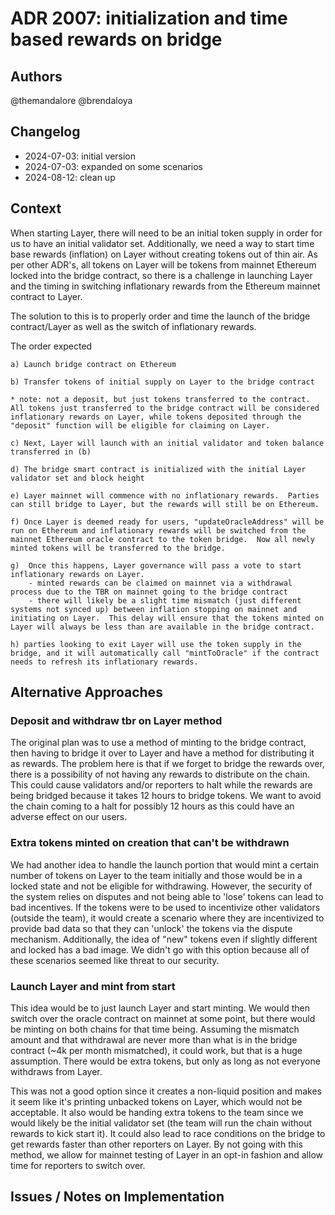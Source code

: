 # ADR 2007: initialization and time based rewards on bridge
## Authors

@themandalore 
@brendaloya

## Changelog

- 2024-07-03: initial version
- 2024-07-03: expanded on some scenarios
- 2024-08-12: clean up

## Context

When starting Layer, there will need to be an initial token supply in order for us to have an initial validator set.  Additionally, we need a way to start time base rewards (inflation) on Layer without creating tokens out of thin air. As per other ADR's, all tokens on Layer will be tokens from mainnet Ethereum locked into the bridge contract, so there is a challenge in launching Layer and the timing in switching inflationary rewards from the Ethereum mainnet contract to Layer.  

The solution to this is to properly order and time the launch of the bridge contract/Layer as well as the switch of inflationary rewards. 

The order expected

    a) Launch bridge contract on Ethereum

    b) Transfer tokens of initial supply on Layer to the bridge contract

    * note: not a deposit, but just tokens transferred to the contract.  All tokens just transferred to the bridge contract will be considered inflationary rewards on Layer, while tokens deposited through the "deposit" function will be eligible for claiming on Layer. 

    c) Next, Layer will launch with an initial validator and token balance transferred in (b)

    d) The bridge smart contract is initialized with the initial Layer validator set and block height

    e) Layer mainnet will commence with no inflationary rewards.  Parties can still bridge to Layer, but the rewards will still be on Ethereum. 

    f) Once Layer is deemed ready for users, "updateOracleAddress" will be run on Ethereum and inflationary rewards will be switched from the mainnet Ethereum oracle contract to the token bridge.  Now all newly minted tokens will be transferred to the bridge. 

    g)  Once this happens, Layer governance will pass a vote to start inflationary rewards on Layer. 
        - minted rewards can be claimed on mainnet via a withdrawal process due to the TBR on mainnet going to the bridge contract
        - there will likely be a slight time mismatch (just different systems not synced up) between inflation stopping on mainnet and initiating on Layer.  This delay will ensure that the tokens minted on Layer will always be less than are available in the bridge contract.  
        
    h) parties looking to exit Layer will use the token supply in the bridge, and it will automatically call "mintToOracle" if the contract needs to refresh its inflationary rewards.   


## Alternative Approaches

### Deposit and withdraw tbr on Layer method

The original plan was to use a method of minting to the bridge contract, then having to bridge it over to Layer and have a method for distributing it as rewards. The problem here is that if we forget to bridge the rewards over, there is a possibility of not having any rewards to distribute on the chain. This could cause validators and/or reporters to halt while the rewards are being bridged because it takes 12 hours to bridge tokens. We want to avoid the chain coming to a halt for possibly 12 hours as this could have an adverse effect on our users.

### Extra tokens minted on creation that can't be withdrawn

We had another idea to handle the launch portion that would mint a certain number of tokens on Layer to the team initially and those would be in a locked state and not be eligible for withdrawing. However, the security of the system relies on disputes and not being able to 'lose' tokens can lead to bad incentives. If the tokens were to be used to incentivize other validators (outside the team), it would create a scenario where they are incentivized to provide bad data so that they can 'unlock' the tokens via the dispute mechanism. Additionally, the idea of "new" tokens even if slightly different and locked has a bad image. We didn't go with this option because all of these scenarios seemed like threat to our security.

### Launch Layer and mint from start

This idea would be to just launch Layer and start minting. We would then switch over the oracle contract on mainnet at some point, but there would be minting on both chains for that time being. Assuming the mismatch amount and that withdrawal are never more than what is in the bridge contract (~4k per month mismatched), it could work, but that is a huge assumption. There would be extra tokens, but only as long as not everyone withdraws from Layer.

This was not a good option since it creates a non-liquid position and makes it seem like it's printing unbacked tokens on Layer, which would not be acceptable. It also would be handing extra tokens to the team since we would likely be the initial validator set (the team will run the chain without rewards to kick start it). It could also lead to race conditions on the bridge to get rewards faster than other reporters on Layer. By not going with this method, we allow for mainnet testing of Layer in an opt-in fashion and allow time for reporters to switch over.  

## Issues / Notes on Implementation


